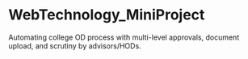 # WebTechnology_MiniProject
Automating college OD process with multi-level approvals, document upload, and scrutiny by advisors/HODs.
